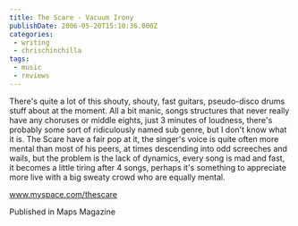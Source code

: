 ```yaml
---
title: The Scare - Vacuum Irony
publishDate: 2006-05-20T15:10:36.000Z
categories:
 - writing
 - chrischinchilla
tags:
 - music 
 - reviews
---
```


There's quite a lot of this shouty, shouty, fast guitars, pseudo-disco drums stuff about at the moment. All a bit manic, songs structures that never really have any choruses or middle eights, just 3 minutes of loudness, there's probably some sort of ridiculously named sub genre, but I don't know what it is. The Scare have a fair pop at it, the singer's voice is quite often more mental than most of his peers, at times descending into odd screeches and wails, but the problem is the lack of dynamics, every song is mad and fast, it becomes a little tiring after 4 songs, perhaps it's something to appreciate more live with a big sweaty crowd who are equally mental.

<a href='https://www.myspace.com/thescare' target='_blank'>www.myspace.com/thescare</a>

Published in Maps Magazine
